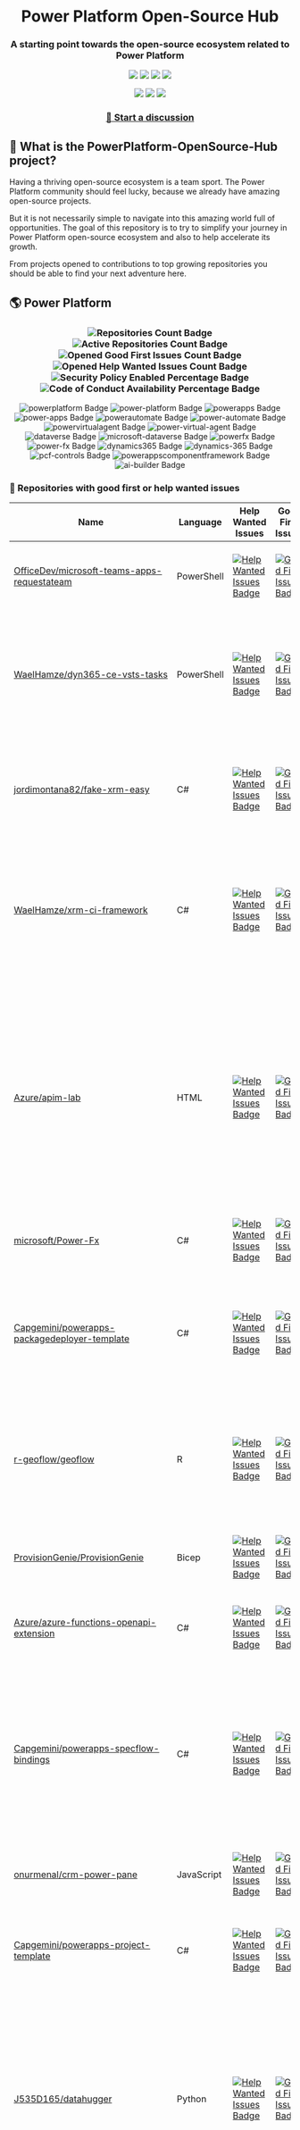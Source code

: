 <p align="center">
    <h1 align="center">
        Power Platform Open-Source Hub
    </h1>
    <h3 align="center">
        A starting point towards the open-source ecosystem related to Power Platform
    </h3>
</p>

<p align="center">
    <a href="https://github.com/rpothin/PowerPlatform-OpenSource-Hub/blob/main/LICENSE" alt="Repository License">
        <img src="https://img.shields.io/github/license/rpothin/PowerPlatform-OpenSource-Hub?color=yellow&label=License" /></a>
    <a href="#watchers" alt="Watchers">
        <img src="https://img.shields.io/github/watchers/rpothin/PowerPlatform-OpenSource-Hub?style=social" /></a>
    <a href="#forks" alt="Forks">
        <img src="https://img.shields.io/github/forks/rpothin/PowerPlatform-OpenSource-Hub?style=social" /></a>
    <a href="#stars" alt="Stars">
        <img src="https://img.shields.io/github/stars/rpothin/PowerPlatform-OpenSource-Hub?style=social" /></a>
</p>

<p align="center">
    <a href="https://github.com/rpothin/PowerPlatform-OpenSource-Hub/actions/workflows/update-github-repositories-details.yml" alt="Update repositories details">
        <img src="https://github.com/rpothin/PowerPlatform-OpenSource-Hub/actions/workflows/update-github-repositories-details.yml/badge.svg" /></a>
    <a href="https://github.com/rpothin/PowerPlatform-OpenSource-Hub/actions/workflows/update-readme-with-github-repositories-details.yml" alt="Update README">
        <img src="https://github.com/rpothin/PowerPlatform-OpenSource-Hub/actions/workflows/update-readme-with-github-repositories-details.yml/badge.svg" /></a>
    <a href="https://github.com/rpothin/PowerPlatform-OpenSource-Hub/actions/workflows/pages/pages-build-deployment" alt="Update website">
        <img src="https://github.com/rpothin/PowerPlatform-OpenSource-Hub/actions/workflows/pages/pages-build-deployment/badge.svg" /></a>
</p>

<h3 align="center">
  <a href="https://github.com/rpothin/PowerPlatform-OpenSource-Hub/discussions/new/choose">📢 Start a discussion</a>
</h3>

## 🏡 What is the PowerPlatform-OpenSource-Hub project?

Having a thriving open-source ecosystem is a team sport.
The Power Platform community should feel lucky, because we already have amazing open-source projects.

But it is not necessarily simple to navigate into this amazing world full of opportunities.
The goal of this repository is to try to simplify your journey in Power Platform open-source ecosystem and also to help accelerate its growth.

From projects opened to contributions to top growing repositories you should be able to find your next adventure here.

## 🌎 Power Platform 

<!--START_SECTION:summary-->
<h3 align='center'>
  <img alt='Repositories Count Badge' src='https://img.shields.io/badge/Repositories-199-602890'>
  <img alt='Active Repositories Count Badge' src='https://img.shields.io/badge/Active_Repositories-115-A24FBF'>
  <img alt='Opened Good First Issues Count Badge' src='https://img.shields.io/badge/Good_First_Issues-16-green'>
  <img alt='Opened Help Wanted Issues Count Badge' src='https://img.shields.io/badge/Help_Wanted_Issues-17-blue'>
  <br/>
  <img alt='Security Policy Enabled Percentage Badge' src='https://img.shields.io/badge/Security_Policy_Enabled_Percentage-20-orange'>
  <img alt='Code of Conduct Availability Percentage Badge' src='https://img.shields.io/badge/Code_of_Conduct_Availability_Percentage-28-9F2B63'>
</h3>

<p align='center'>
  <img alt='powerplatform Badge' src='https://img.shields.io/badge/powerplatform-6F299B'>
  <img alt='power-platform Badge' src='https://img.shields.io/badge/power--platform-19B2D6'>
  <img alt='powerapps Badge' src='https://img.shields.io/badge/powerapps-A00BEC'>
  <img alt='power-apps Badge' src='https://img.shields.io/badge/power--apps-1475AE'>
  <img alt='powerautomate Badge' src='https://img.shields.io/badge/powerautomate-72EC59'>
  <img alt='power-automate Badge' src='https://img.shields.io/badge/power--automate-49B9DA'>
  <img alt='powervirtualagent Badge' src='https://img.shields.io/badge/powervirtualagent-D6C0F6'>
  <img alt='power-virtual-agent Badge' src='https://img.shields.io/badge/power--virtual--agent-1AA519'>
  <img alt='dataverse Badge' src='https://img.shields.io/badge/dataverse-49C3A5'>
  <img alt='microsoft-dataverse Badge' src='https://img.shields.io/badge/microsoft--dataverse-EC09F9'>
  <img alt='powerfx Badge' src='https://img.shields.io/badge/powerfx-4ED808'>
  <img alt='power-fx Badge' src='https://img.shields.io/badge/power--fx-A04395'>
  <img alt='dynamics365 Badge' src='https://img.shields.io/badge/dynamics365-1187B5'>
  <img alt='dynamics-365 Badge' src='https://img.shields.io/badge/dynamics--365-E6F1CC'>
  <img alt='pcf-controls Badge' src='https://img.shields.io/badge/pcf--controls-F4110A'>
  <img alt='powerappscomponentframework Badge' src='https://img.shields.io/badge/powerappscomponentframework-A5F5ED'>
  <img alt='ai-builder Badge' src='https://img.shields.io/badge/ai--builder-D72DE7'>
</p>
<!--END_SECTION:summary-->

### 💭 Repositories with good first or help wanted issues

<!--START_SECTION:repositories-opened-to-contribution-->
|Name|Language|Help Wanted Issues|Good First Issues|Topics|
|----|--------|------------------|-----------------|------|
|[OfficeDev/microsoft-teams-apps-requestateam](https://github.com/OfficeDev/microsoft-teams-apps-requestateam)|PowerShell|[![Help Wanted Issues Badge](https://img.shields.io/badge/30-blue)](https://github.com/OfficeDev/microsoft-teams-apps-requestateam/labels/help%20wanted)|[![Good First Issues Badge](https://img.shields.io/badge/17-green)](https://github.com/OfficeDev/microsoft-teams-apps-requestateam/labels/good%20first%20issue)|![microsoft Badge](https://img.shields.io/badge/microsoft-DEAFEB) ![microsoftteams Badge](https://img.shields.io/badge/microsoftteams-DEE3A0) ![powerapps Badge](https://img.shields.io/badge/powerapps-0E05FD) ![powerautomate Badge](https://img.shields.io/badge/powerautomate-3FA1E5) ![logicapps Badge](https://img.shields.io/badge/logicapps-A820AC) ![azure Badge](https://img.shields.io/badge/azure-70E1F9)|
|[WaelHamze/dyn365-ce-vsts-tasks](https://github.com/WaelHamze/dyn365-ce-vsts-tasks)|PowerShell|[![Help Wanted Issues Badge](https://img.shields.io/badge/30-blue)](https://github.com/WaelHamze/dyn365-ce-vsts-tasks/labels/help%20wanted)|[![Good First Issues Badge](https://img.shields.io/badge/0-green)](https://github.com/WaelHamze/dyn365-ce-vsts-tasks/labels/good%20first%20issue)|![devops Badge](https://img.shields.io/badge/devops-C0797B) ![continuous-integration Badge](https://img.shields.io/badge/continuous--integration-5AE5FC) ![continuous-delivery Badge](https://img.shields.io/badge/continuous--delivery-B7BB9C) ![continuous-deployment Badge](https://img.shields.io/badge/continuous--deployment-9E4D3C) ![dynamics-365 Badge](https://img.shields.io/badge/dynamics--365-53A67B) ![powershell Badge](https://img.shields.io/badge/powershell-DED89E) ![msdyn365 Badge](https://img.shields.io/badge/msdyn365-15C449) ![crm Badge](https://img.shields.io/badge/crm-E056D9) ![dynamics Badge](https://img.shields.io/badge/dynamics-FD98DA) ![build-automation Badge](https://img.shields.io/badge/build--automation-B3CAC1) ![release-automation Badge](https://img.shields.io/badge/release--automation-93B5AB)|
|[jordimontana82/fake-xrm-easy](https://github.com/jordimontana82/fake-xrm-easy)|C#|[![Help Wanted Issues Badge](https://img.shields.io/badge/16-blue)](https://github.com/jordimontana82/fake-xrm-easy/labels/help%20wanted)|[![Good First Issues Badge](https://img.shields.io/badge/0-green)](https://github.com/jordimontana82/fake-xrm-easy/labels/good%20first%20issue)|![dynamics-crm Badge](https://img.shields.io/badge/dynamics--crm-068283) ![c-sharp Badge](https://img.shields.io/badge/c--sharp-D0D070) ![fake Badge](https://img.shields.io/badge/fake-9AE7CF) ![dynamics Badge](https://img.shields.io/badge/dynamics-663430) ![dynamics-365 Badge](https://img.shields.io/badge/dynamics--365-9A34AE) ![fakexrmeasy Badge](https://img.shields.io/badge/fakexrmeasy-51423D) ![testing Badge](https://img.shields.io/badge/testing-ED3946) ![unittest Badge](https://img.shields.io/badge/unittest-E7160C) ![dynamics-crm-online Badge](https://img.shields.io/badge/dynamics--crm--online-179870) ![mock Badge](https://img.shields.io/badge/mock-E3A038) ![mocking Badge](https://img.shields.io/badge/mocking-4B4EA7) ![mocking-framework Badge](https://img.shields.io/badge/mocking--framework-5B114D)|
|[WaelHamze/xrm-ci-framework](https://github.com/WaelHamze/xrm-ci-framework)|C#|[![Help Wanted Issues Badge](https://img.shields.io/badge/11-blue)](https://github.com/WaelHamze/xrm-ci-framework/labels/help%20wanted)|[![Good First Issues Badge](https://img.shields.io/badge/0-green)](https://github.com/WaelHamze/xrm-ci-framework/labels/good%20first%20issue)|![devops Badge](https://img.shields.io/badge/devops-EF0A4F) ![continuous-integration Badge](https://img.shields.io/badge/continuous--integration-CA2428) ![continuous-delivery Badge](https://img.shields.io/badge/continuous--delivery-58E1EF) ![continuous-deployment Badge](https://img.shields.io/badge/continuous--deployment-5F0ECA) ![crm Badge](https://img.shields.io/badge/crm-977B89) ![dynamics Badge](https://img.shields.io/badge/dynamics-9AFBE3) ![msdyn365 Badge](https://img.shields.io/badge/msdyn365-D4EBB9) ![dynamics-365 Badge](https://img.shields.io/badge/dynamics--365-D5058F) ![powershell Badge](https://img.shields.io/badge/powershell-0C289B) ![scripts Badge](https://img.shields.io/badge/scripts-912301) ![build-automation Badge](https://img.shields.io/badge/build--automation-8C09F7) ![release-automation Badge](https://img.shields.io/badge/release--automation-F5A8B0)|
|[Azure/apim-lab](https://github.com/Azure/apim-lab)|HTML|[![Help Wanted Issues Badge](https://img.shields.io/badge/4-blue)](https://github.com/Azure/apim-lab/labels/help%20wanted)|[![Good First Issues Badge](https://img.shields.io/badge/5-green)](https://github.com/Azure/apim-lab/labels/good%20first%20issue)|![api-rest Badge](https://img.shields.io/badge/api--rest-DDAB26) ![api-management Badge](https://img.shields.io/badge/api--management-535223) ![oauth2 Badge](https://img.shields.io/badge/oauth2-665D1F) ![azure-api-management Badge](https://img.shields.io/badge/azure--api--management-4A369D) ![json-api Badge](https://img.shields.io/badge/json--api-62B576) ![azure-active-directory Badge](https://img.shields.io/badge/azure--active--directory-08093A) ![key-vault Badge](https://img.shields.io/badge/key--vault-8565BF) ![managed-identities Badge](https://img.shields.io/badge/managed--identities-CE1330) ![microsoft Badge](https://img.shields.io/badge/microsoft-1CC2D9) ![powerapps Badge](https://img.shields.io/badge/powerapps-71325C) ![ci-cd Badge](https://img.shields.io/badge/ci--cd-7B542E) ![azure-devops Badge](https://img.shields.io/badge/azure--devops-4B3399) ![azure-resource-manager Badge](https://img.shields.io/badge/azure--resource--manager-B9F6C1) ![api-gateway Badge](https://img.shields.io/badge/api--gateway-F1C3E9) ![api-documentation Badge](https://img.shields.io/badge/api--documentation-191903) ![swagger Badge](https://img.shields.io/badge/swagger-BC9429) ![openapi Badge](https://img.shields.io/badge/openapi-6752CA) ![azure-resource-templates Badge](https://img.shields.io/badge/azure--resource--templates-11886D)|
|[microsoft/Power-Fx](https://github.com/microsoft/Power-Fx)|C#|[![Help Wanted Issues Badge](https://img.shields.io/badge/0-blue)](https://github.com/microsoft/Power-Fx/labels/help%20wanted)|[![Good First Issues Badge](https://img.shields.io/badge/8-green)](https://github.com/microsoft/Power-Fx/labels/good%20first%20issue)|![power-fx Badge](https://img.shields.io/badge/power--fx-FAEBF4) ![powerfx Badge](https://img.shields.io/badge/powerfx-82CB2A)|
|[Capgemini/powerapps-packagedeployer-template](https://github.com/Capgemini/powerapps-packagedeployer-template)|C#|[![Help Wanted Issues Badge](https://img.shields.io/badge/0-blue)](https://github.com/Capgemini/powerapps-packagedeployer-template/labels/help%20wanted)|[![Good First Issues Badge](https://img.shields.io/badge/5-green)](https://github.com/Capgemini/powerapps-packagedeployer-template/labels/good%20first%20issue)|![dyanmics-365 Badge](https://img.shields.io/badge/dyanmics--365-F97FA2) ![dynamics Badge](https://img.shields.io/badge/dynamics-ED83F5) ![dynamics-crm Badge](https://img.shields.io/badge/dynamics--crm-EC25B1) ![alm Badge](https://img.shields.io/badge/alm-83D6CF) ![continuous-deployment Badge](https://img.shields.io/badge/continuous--deployment-6E214C) ![continuous-delivery Badge](https://img.shields.io/badge/continuous--delivery-7900EC) ![powerapps Badge](https://img.shields.io/badge/powerapps-8EBF01) ![package-deployer Badge](https://img.shields.io/badge/package--deployer-7F1506) ![power-apps Badge](https://img.shields.io/badge/power--apps-61F2EB) ![power-platform Badge](https://img.shields.io/badge/power--platform-249A0B) ![microsoft Badge](https://img.shields.io/badge/microsoft-50CFE4)|
|[r-geoflow/geoflow](https://github.com/r-geoflow/geoflow)|R|[![Help Wanted Issues Badge](https://img.shields.io/badge/5-blue)](https://github.com/r-geoflow/geoflow/labels/help%20wanted)|[![Good First Issues Badge](https://img.shields.io/badge/0-green)](https://github.com/r-geoflow/geoflow/labels/good%20first%20issue)|![r Badge](https://img.shields.io/badge/r-6F6874) ![geospatial Badge](https://img.shields.io/badge/geospatial-64FF93) ![spatial Badge](https://img.shields.io/badge/spatial-C69A75) ![workflow Badge](https://img.shields.io/badge/workflow-93B76A) ![data Badge](https://img.shields.io/badge/data-A6FEEC) ![metadata Badge](https://img.shields.io/badge/metadata-10DE73) ![fair Badge](https://img.shields.io/badge/fair-11DEB6) ![inspire Badge](https://img.shields.io/badge/inspire-740C81) ![iso Badge](https://img.shields.io/badge/iso-AF0444) ![ogc Badge](https://img.shields.io/badge/ogc-E885D3) ![orchestrator Badge](https://img.shields.io/badge/orchestrator-4FFBB9) ![zenodo Badge](https://img.shields.io/badge/zenodo-562E8B) ![dataverse Badge](https://img.shields.io/badge/dataverse-06D389) ![postgis Badge](https://img.shields.io/badge/postgis-48964D) ![ocs Badge](https://img.shields.io/badge/ocs-DF318D)|
|[ProvisionGenie/ProvisionGenie](https://github.com/ProvisionGenie/ProvisionGenie)|Bicep|[![Help Wanted Issues Badge](https://img.shields.io/badge/3-blue)](https://github.com/ProvisionGenie/ProvisionGenie/labels/help%20wanted)|[![Good First Issues Badge](https://img.shields.io/badge/2-green)](https://github.com/ProvisionGenie/ProvisionGenie/labels/good%20first%20issue)|![microsoftteams Badge](https://img.shields.io/badge/microsoftteams-90F608) ![powerplatform Badge](https://img.shields.io/badge/powerplatform-8D3DE7) ![logicapps Badge](https://img.shields.io/badge/logicapps-A0C422) ![microsoft-teams Badge](https://img.shields.io/badge/microsoft--teams-58E489) ![azure Badge](https://img.shields.io/badge/azure-4C141F) ![microsoft Badge](https://img.shields.io/badge/microsoft-8DC494) ![hacktoberfest Badge](https://img.shields.io/badge/hacktoberfest-B53852)|
|[Azure/azure-functions-openapi-extension](https://github.com/Azure/azure-functions-openapi-extension)|C#|[![Help Wanted Issues Badge](https://img.shields.io/badge/0-blue)](https://github.com/Azure/azure-functions-openapi-extension/labels/help%20wanted)|[![Good First Issues Badge](https://img.shields.io/badge/4-green)](https://github.com/Azure/azure-functions-openapi-extension/labels/good%20first%20issue)|![azure-functions Badge](https://img.shields.io/badge/azure--functions-794260) ![swagger-ui Badge](https://img.shields.io/badge/swagger--ui-A5CAA4) ![hacktoberfest Badge](https://img.shields.io/badge/hacktoberfest-66F389) ![azure Badge](https://img.shields.io/badge/azure-AECC6B) ![openapi Badge](https://img.shields.io/badge/openapi-37FE1A) ![power-platform Badge](https://img.shields.io/badge/power--platform-0B57D5)|
|[Capgemini/powerapps-specflow-bindings](https://github.com/Capgemini/powerapps-specflow-bindings)|C#|[![Help Wanted Issues Badge](https://img.shields.io/badge/0-blue)](https://github.com/Capgemini/powerapps-specflow-bindings/labels/help%20wanted)|[![Good First Issues Badge](https://img.shields.io/badge/4-green)](https://github.com/Capgemini/powerapps-specflow-bindings/labels/good%20first%20issue)|![dynamics-365 Badge](https://img.shields.io/badge/dynamics--365-EE922F) ![dynamics Badge](https://img.shields.io/badge/dynamics-3930D4) ![dynamics-crm Badge](https://img.shields.io/badge/dynamics--crm-972447) ![specflow Badge](https://img.shields.io/badge/specflow-654161) ![automated-testing Badge](https://img.shields.io/badge/automated--testing-3436BB) ![automated-tests Badge](https://img.shields.io/badge/automated--tests-093498) ![ui-testing Badge](https://img.shields.io/badge/ui--testing-7C9327) ![xrm Badge](https://img.shields.io/badge/xrm-65C47B) ![powerapps Badge](https://img.shields.io/badge/powerapps-1D1C91) ![cds Badge](https://img.shields.io/badge/cds-6520DE) ![bindings Badge](https://img.shields.io/badge/bindings-9E0774) ![specflow-steps Badge](https://img.shields.io/badge/specflow--steps-6F9CA6) ![test-automation Badge](https://img.shields.io/badge/test--automation-58E36E) ![testing Badge](https://img.shields.io/badge/testing-225B96) ![specflow-bindings Badge](https://img.shields.io/badge/specflow--bindings-D127C9) ![uci Badge](https://img.shields.io/badge/uci-8AE0D4) ![power-apps Badge](https://img.shields.io/badge/power--apps-2BF4CA) ![power-platform Badge](https://img.shields.io/badge/power--platform-C65668) ![microsoft Badge](https://img.shields.io/badge/microsoft-3ABE64)|
|[onurmenal/crm-power-pane](https://github.com/onurmenal/crm-power-pane)|JavaScript|[![Help Wanted Issues Badge](https://img.shields.io/badge/1-blue)](https://github.com/onurmenal/crm-power-pane/labels/help%20wanted)|[![Good First Issues Badge](https://img.shields.io/badge/3-green)](https://github.com/onurmenal/crm-power-pane/labels/good%20first%20issue)|![dynamics-crm Badge](https://img.shields.io/badge/dynamics--crm-870B8D) ![dynamics-365 Badge](https://img.shields.io/badge/dynamics--365-89403C) ![browser-extension Badge](https://img.shields.io/badge/browser--extension-FFD2FA) ![crm Badge](https://img.shields.io/badge/crm-5050FA)|
|[Capgemini/powerapps-project-template](https://github.com/Capgemini/powerapps-project-template)|C#|[![Help Wanted Issues Badge](https://img.shields.io/badge/0-blue)](https://github.com/Capgemini/powerapps-project-template/labels/help%20wanted)|[![Good First Issues Badge](https://img.shields.io/badge/3-green)](https://github.com/Capgemini/powerapps-project-template/labels/good%20first%20issue)|![powerapps Badge](https://img.shields.io/badge/powerapps-6AC792) ![power-apps Badge](https://img.shields.io/badge/power--apps-466BEA) ![dynamics-365 Badge](https://img.shields.io/badge/dynamics--365-91C2D7) ![dynamics Badge](https://img.shields.io/badge/dynamics-A03FBF) ![dynamics-crm Badge](https://img.shields.io/badge/dynamics--crm-096C7B) ![powerplatform Badge](https://img.shields.io/badge/powerplatform-2F9705) ![power-platform Badge](https://img.shields.io/badge/power--platform-AFB9E2) ![yeoman-generator Badge](https://img.shields.io/badge/yeoman--generator-4FE77D) ![microsoft Badge](https://img.shields.io/badge/microsoft-FEFE86)|
|[J535D165/datahugger](https://github.com/J535D165/datahugger)|Python|[![Help Wanted Issues Badge](https://img.shields.io/badge/3-blue)](https://github.com/J535D165/datahugger/labels/help%20wanted)|[![Good First Issues Badge](https://img.shields.io/badge/0-green)](https://github.com/J535D165/datahugger/labels/good%20first%20issue)|![scientific Badge](https://img.shields.io/badge/scientific-972AC1) ![scientific-data Badge](https://img.shields.io/badge/scientific--data-996954) ![cli Badge](https://img.shields.io/badge/cli-C4F447) ![data Badge](https://img.shields.io/badge/data-C4FFD8) ![dataverse Badge](https://img.shields.io/badge/dataverse-706A1C) ![dryad Badge](https://img.shields.io/badge/dryad-DFDD24) ![figshare Badge](https://img.shields.io/badge/figshare-DD3EC7) ![github Badge](https://img.shields.io/badge/github-FD03AC) ![python Badge](https://img.shields.io/badge/python-3622D2) ![repository Badge](https://img.shields.io/badge/repository-A216B5) ![research Badge](https://img.shields.io/badge/research-E69EAD) ![research-data-management Badge](https://img.shields.io/badge/research--data--management-5DB1CF) ![science Badge](https://img.shields.io/badge/science-19D64C) ![utrecht-university Badge](https://img.shields.io/badge/utrecht--university-18124D) ![zenodo Badge](https://img.shields.io/badge/zenodo-24E670) ![datacite Badge](https://img.shields.io/badge/datacite-5DF5B1) ![dataone Badge](https://img.shields.io/badge/dataone-E77D0C) ![mendeley-data Badge](https://img.shields.io/badge/mendeley--data-BC9AB2) ![rdm Badge](https://img.shields.io/badge/rdm-F0F268)|
|[microsoft/Microsoft365DSC](https://github.com/microsoft/Microsoft365DSC)|PowerShell|[![Help Wanted Issues Badge](https://img.shields.io/badge/3-blue)](https://github.com/microsoft/Microsoft365DSC/labels/help%20wanted)|[![Good First Issues Badge](https://img.shields.io/badge/0-green)](https://github.com/microsoft/Microsoft365DSC/labels/good%20first%20issue)|![microsoft365 Badge](https://img.shields.io/badge/microsoft365-FFA5D0) ![powershell Badge](https://img.shields.io/badge/powershell-0A7981) ![monitoring Badge](https://img.shields.io/badge/monitoring-9BAF0D) ![desiredstateconfiguration Badge](https://img.shields.io/badge/desiredstateconfiguration-00DE66) ![configuration-as-code Badge](https://img.shields.io/badge/configuration--as--code-B34784) ![devops Badge](https://img.shields.io/badge/devops-9C5BDD) ![office365 Badge](https://img.shields.io/badge/office365-21CD2E) ![sharepoint Badge](https://img.shields.io/badge/sharepoint-FD8980) ![onedrive Badge](https://img.shields.io/badge/onedrive-50BF58) ![powerplatform Badge](https://img.shields.io/badge/powerplatform-DEC57B) ![teams Badge](https://img.shields.io/badge/teams-49D6E6) ![microsoft Badge](https://img.shields.io/badge/microsoft-DB3609) ![securityandcompliance Badge](https://img.shields.io/badge/securityandcompliance-8A9CA2) ![skypeforbusiness Badge](https://img.shields.io/badge/skypeforbusiness-0EEA58) ![azuread Badge](https://img.shields.io/badge/azuread-2DDB46) ![exchangeonline Badge](https://img.shields.io/badge/exchangeonline-334AE2) ![intune Badge](https://img.shields.io/badge/intune-C739E6) ![hacktoberfest Badge](https://img.shields.io/badge/hacktoberfest-4779EE)|
|[pnp/provision-assist-m365](https://github.com/pnp/provision-assist-m365)|PowerShell|[![Help Wanted Issues Badge](https://img.shields.io/badge/1-blue)](https://github.com/pnp/provision-assist-m365/labels/help%20wanted)|[![Good First Issues Badge](https://img.shields.io/badge/1-green)](https://github.com/pnp/provision-assist-m365/labels/good%20first%20issue)|![microsoftteams Badge](https://img.shields.io/badge/microsoftteams-2445F9) ![powerapps Badge](https://img.shields.io/badge/powerapps-835C67) ![powerapps-solutions Badge](https://img.shields.io/badge/powerapps--solutions-15890B) ![sharepoint Badge](https://img.shields.io/badge/sharepoint-490091) ![azureautomation Badge](https://img.shields.io/badge/azureautomation-1F9628) ![logicapps Badge](https://img.shields.io/badge/logicapps-3557C5) ![powerautomate Badge](https://img.shields.io/badge/powerautomate-563476) ![powershell Badge](https://img.shields.io/badge/powershell-1E3A71) ![provisioning Badge](https://img.shields.io/badge/provisioning-343EDD)|
|[microsoft/powercat-creator-kit](https://github.com/microsoft/powercat-creator-kit)|CSS|[![Help Wanted Issues Badge](https://img.shields.io/badge/0-blue)](https://github.com/microsoft/powercat-creator-kit/labels/help%20wanted)|[![Good First Issues Badge](https://img.shields.io/badge/2-green)](https://github.com/microsoft/powercat-creator-kit/labels/good%20first%20issue)|![pcf Badge](https://img.shields.io/badge/pcf-028674) ![powerapps Badge](https://img.shields.io/badge/powerapps-4C7E6D)|
|[ewingjm/development-hub](https://github.com/ewingjm/development-hub)|C#|[![Help Wanted Issues Badge](https://img.shields.io/badge/0-blue)](https://github.com/ewingjm/development-hub/labels/help%20wanted)|[![Good First Issues Badge](https://img.shields.io/badge/2-green)](https://github.com/ewingjm/development-hub/labels/good%20first%20issue)|![powerapps Badge](https://img.shields.io/badge/powerapps-68EEE5) ![powerapps-solutions Badge](https://img.shields.io/badge/powerapps--solutions-E254B5) ![powerplatform Badge](https://img.shields.io/badge/powerplatform-5482D8) ![dynamics Badge](https://img.shields.io/badge/dynamics-A64B2A) ![dynamics-crm Badge](https://img.shields.io/badge/dynamics--crm-47EB75) ![dynamics365 Badge](https://img.shields.io/badge/dynamics365-26574E) ![dynamics-365 Badge](https://img.shields.io/badge/dynamics--365-AE1E9F) ![dynamics-crm-online Badge](https://img.shields.io/badge/dynamics--crm--online-18300F) ![common-data-service Badge](https://img.shields.io/badge/common--data--service-813230) ![cds Badge](https://img.shields.io/badge/cds-DC29F6) ![ci Badge](https://img.shields.io/badge/ci-D9C0E1) ![continuous-integration Badge](https://img.shields.io/badge/continuous--integration-7E4585) ![devops Badge](https://img.shields.io/badge/devops-CBE3AF) ![azure-devops Badge](https://img.shields.io/badge/azure--devops-042A14)|
|[Capgemini/xrm-datamigration](https://github.com/Capgemini/xrm-datamigration)|C#|[![Help Wanted Issues Badge](https://img.shields.io/badge/0-blue)](https://github.com/Capgemini/xrm-datamigration/labels/help%20wanted)|[![Good First Issues Badge](https://img.shields.io/badge/2-green)](https://github.com/Capgemini/xrm-datamigration/labels/good%20first%20issue)|![power-apps Badge](https://img.shields.io/badge/power--apps-50230E) ![power-platform Badge](https://img.shields.io/badge/power--platform-7C923B) ![dynamics-365 Badge](https://img.shields.io/badge/dynamics--365-69726D) ![dynamics-crm Badge](https://img.shields.io/badge/dynamics--crm-D2C000) ![dynamics Badge](https://img.shields.io/badge/dynamics-98C6CF) ![common-data-service Badge](https://img.shields.io/badge/common--data--service-5657F2) ![cds Badge](https://img.shields.io/badge/cds-F80AB7) ![microsoft Badge](https://img.shields.io/badge/microsoft-518853) ![powerplatform Badge](https://img.shields.io/badge/powerplatform-F1F3CD)|
|[scottdurow/dataverse-gen](https://github.com/scottdurow/dataverse-gen)|TypeScript|[![Help Wanted Issues Badge](https://img.shields.io/badge/2-blue)](https://github.com/scottdurow/dataverse-gen/labels/help%20wanted)|[![Good First Issues Badge](https://img.shields.io/badge/0-green)](https://github.com/scottdurow/dataverse-gen/labels/good%20first%20issue)|![cds Badge](https://img.shields.io/badge/cds-7DD6AC) ![codegen Badge](https://img.shields.io/badge/codegen-203556) ![common-data-service Badge](https://img.shields.io/badge/common--data--service-D7939C) ![dataverse Badge](https://img.shields.io/badge/dataverse-CF84BB)|
|[OliverFlint/XrmTypesGen](https://github.com/OliverFlint/XrmTypesGen)|TypeScript|[![Help Wanted Issues Badge](https://img.shields.io/badge/2-blue)](https://github.com/OliverFlint/XrmTypesGen/labels/help%20wanted)|[![Good First Issues Badge](https://img.shields.io/badge/0-green)](https://github.com/OliverFlint/XrmTypesGen/labels/good%20first%20issue)|![dynmaics Badge](https://img.shields.io/badge/dynmaics-245B59) ![356 Badge](https://img.shields.io/badge/356-B284FF) ![typescript Badge](https://img.shields.io/badge/typescript-989752) ![javascript Badge](https://img.shields.io/badge/javascript-CE2266) ![dataverse Badge](https://img.shields.io/badge/dataverse-2E4BFE) ![powerapps Badge](https://img.shields.io/badge/powerapps-AD245C) ![dynamics-365 Badge](https://img.shields.io/badge/dynamics--365-1A8D4F)|
|[Power-Maverick/PCF-CustomControlBuilder](https://github.com/Power-Maverick/PCF-CustomControlBuilder)|C#|[![Help Wanted Issues Badge](https://img.shields.io/badge/1-blue)](https://github.com/Power-Maverick/PCF-CustomControlBuilder/labels/help%20wanted)|[![Good First Issues Badge](https://img.shields.io/badge/0-green)](https://github.com/Power-Maverick/PCF-CustomControlBuilder/labels/good%20first%20issue)|![xrmtoolbox Badge](https://img.shields.io/badge/xrmtoolbox-C42C12) ![cds Badge](https://img.shields.io/badge/cds-557D3B) ![powerapps Badge](https://img.shields.io/badge/powerapps-6C0406) ![dynamics-365 Badge](https://img.shields.io/badge/dynamics--365-8C7AF5) ![pcf Badge](https://img.shields.io/badge/pcf-6974F3) ![custom-controls Badge](https://img.shields.io/badge/custom--controls-582740) ![powerappscomponentframework Badge](https://img.shields.io/badge/powerappscomponentframework-8DCF79)|
|[PowerPlatformAF/PowerPlatformAF](https://github.com/PowerPlatformAF/PowerPlatformAF)||[![Help Wanted Issues Badge](https://img.shields.io/badge/1-blue)](https://github.com/PowerPlatformAF/PowerPlatformAF/labels/help%20wanted)|[![Good First Issues Badge](https://img.shields.io/badge/0-green)](https://github.com/PowerPlatformAF/PowerPlatformAF/labels/good%20first%20issue)|![powerplatform Badge](https://img.shields.io/badge/powerplatform-87D104) ![powerapps Badge](https://img.shields.io/badge/powerapps-07C053) ![powerbi Badge](https://img.shields.io/badge/powerbi-5F81AA) ![powerautomate Badge](https://img.shields.io/badge/powerautomate-579B45) ![powervirtualagent Badge](https://img.shields.io/badge/powervirtualagent-C56CF1) ![dynamics365 Badge](https://img.shields.io/badge/dynamics365-55D23E) ![microsoft Badge](https://img.shields.io/badge/microsoft-0F1EA7)|
|[shashisadasivan/SSD365VSAddIn](https://github.com/shashisadasivan/SSD365VSAddIn)|C#|[![Help Wanted Issues Badge](https://img.shields.io/badge/0-blue)](https://github.com/shashisadasivan/SSD365VSAddIn/labels/help%20wanted)|[![Good First Issues Badge](https://img.shields.io/badge/1-green)](https://github.com/shashisadasivan/SSD365VSAddIn/labels/good%20first%20issue)|![d365fo Badge](https://img.shields.io/badge/d365fo-FEE745) ![d365 Badge](https://img.shields.io/badge/d365-6EE081) ![visual-studio-extension Badge](https://img.shields.io/badge/visual--studio--extension-8F7AA0) ![dynamics-365 Badge](https://img.shields.io/badge/dynamics--365-B27F5F)|
|[abvogel/Microsoft.Xrm.DevOps.Data](https://github.com/abvogel/Microsoft.Xrm.DevOps.Data)|C#|[![Help Wanted Issues Badge](https://img.shields.io/badge/0-blue)](https://github.com/abvogel/Microsoft.Xrm.DevOps.Data/labels/help%20wanted)|[![Good First Issues Badge](https://img.shields.io/badge/1-green)](https://github.com/abvogel/Microsoft.Xrm.DevOps.Data/labels/good%20first%20issue)|![dynamics-crm Badge](https://img.shields.io/badge/dynamics--crm-5C4843) ![c-sharp Badge](https://img.shields.io/badge/c--sharp-166A6C) ![dynamics Badge](https://img.shields.io/badge/dynamics-C08918) ![dynamics-365 Badge](https://img.shields.io/badge/dynamics--365-318F01) ![dynamics-crm-online Badge](https://img.shields.io/badge/dynamics--crm--online-2BC287) ![devops-tools Badge](https://img.shields.io/badge/devops--tools-B837E0) ![data-migration-tool Badge](https://img.shields.io/badge/data--migration--tool-B81509) ![crm-configuration-migration Badge](https://img.shields.io/badge/crm--configuration--migration-2F0717) ![package-deployer Badge](https://img.shields.io/badge/package--deployer-525C11) ![crm-package-deployer Badge](https://img.shields.io/badge/crm--package--deployer-D25485)|
|[OGcanviz/ChartComponents](https://github.com/OGcanviz/ChartComponents)||[![Help Wanted Issues Badge](https://img.shields.io/badge/0-blue)](https://github.com/OGcanviz/ChartComponents/labels/help%20wanted)|[![Good First Issues Badge](https://img.shields.io/badge/1-green)](https://github.com/OGcanviz/ChartComponents/labels/good%20first%20issue)|![powerapps Badge](https://img.shields.io/badge/powerapps-76C3F7) ![office365 Badge](https://img.shields.io/badge/office365-DCED05) ![powerplatform Badge](https://img.shields.io/badge/powerplatform-8C9624) ![charts Badge](https://img.shields.io/badge/charts-4AD6A7) ![graphs Badge](https://img.shields.io/badge/graphs-06B727) ![svg Badge](https://img.shields.io/badge/svg-43C555) ![components Badge](https://img.shields.io/badge/components-8EA3FE)|
|[MscrmTools/XrmToolBox](https://github.com/MscrmTools/XrmToolBox)|C#|[![Help Wanted Issues Badge](https://img.shields.io/badge/1-blue)](https://github.com/MscrmTools/XrmToolBox/labels/help%20wanted)|[![Good First Issues Badge](https://img.shields.io/badge/0-green)](https://github.com/MscrmTools/XrmToolBox/labels/good%20first%20issue)|![xrmtoolbox Badge](https://img.shields.io/badge/xrmtoolbox-87D89B) ![microsoft-dynamics-crm Badge](https://img.shields.io/badge/microsoft--dynamics--crm-6A913A) ![cds Badge](https://img.shields.io/badge/cds-6FFC97) ![powerapps Badge](https://img.shields.io/badge/powerapps-DC1F35) ![microsoft-dynamics Badge](https://img.shields.io/badge/microsoft--dynamics-17BE0A) ![microsoft-dataverse Badge](https://img.shields.io/badge/microsoft--dataverse-93BB7C)|
|[scottdurow/RibbonWorkbench](https://github.com/scottdurow/RibbonWorkbench)|JavaScript|[![Help Wanted Issues Badge](https://img.shields.io/badge/1-blue)](https://github.com/scottdurow/RibbonWorkbench/labels/help%20wanted)|[![Good First Issues Badge](https://img.shields.io/badge/0-green)](https://github.com/scottdurow/RibbonWorkbench/labels/good%20first%20issue)|![dynamics365 Badge](https://img.shields.io/badge/dynamics365-6A50CB)|
<!--END_SECTION:repositories-opened-to-contribution-->

### 🚀 Top 10 growing repositories

<!--START_SECTION:top-growing-repositories-->
|Name|Language|Stars|Watchers|Topics|
|----|--------|-----|--------|------|
|[XRM-OSS/Xrm-Quick-Edit](https://github.com/XRM-OSS/Xrm-Quick-Edit)|JavaScript|![Stars Badge](https://img.shields.io/badge/12-yellow)|![Watchers Badge](https://img.shields.io/badge/6-orange)|![dynamics-crm Badge](https://img.shields.io/badge/dynamics--crm-1CA069) ![dynamics-365 Badge](https://img.shields.io/badge/dynamics--365-D0146D) ![translation Badge](https://img.shields.io/badge/translation-A6858D) ![labels Badge](https://img.shields.io/badge/labels-18F807) ![dashboard Badge](https://img.shields.io/badge/dashboard-6424F2) ![solution Badge](https://img.shields.io/badge/solution-87205E) ![xrm Badge](https://img.shields.io/badge/xrm-6E4A0C) ![bulk Badge](https://img.shields.io/badge/bulk-1F03D6) ![update Badge](https://img.shields.io/badge/update-011AA0)|
|[msnraju/sp-document-explorer](https://github.com/msnraju/sp-document-explorer)|Perl|![Stars Badge](https://img.shields.io/badge/15-yellow)|![Watchers Badge](https://img.shields.io/badge/2-orange)|![sharepoint Badge](https://img.shields.io/badge/sharepoint-710C22) ![business-central Badge](https://img.shields.io/badge/business--central-B02BB3) ![al-language Badge](https://img.shields.io/badge/al--language-295390) ![oauth2-client Badge](https://img.shields.io/badge/oauth2--client-54B585) ![dynamics-365 Badge](https://img.shields.io/badge/dynamics--365-CCD8B5)|
|[microsoft/PowerApps-Samples](https://github.com/microsoft/PowerApps-Samples)|C#|![Stars Badge](https://img.shields.io/badge/1395-yellow)|![Watchers Badge](https://img.shields.io/badge/116-orange)|![dataverse Badge](https://img.shields.io/badge/dataverse-683EA0) ![dynamics-365 Badge](https://img.shields.io/badge/dynamics--365-692479) ![dynamics365 Badge](https://img.shields.io/badge/dynamics365-FFFA16) ![microsoft-dataverse Badge](https://img.shields.io/badge/microsoft--dataverse-7EEB40) ![pcf-controls Badge](https://img.shields.io/badge/pcf--controls-C9FA98) ![power-apps Badge](https://img.shields.io/badge/power--apps-AF3971) ![power-platform Badge](https://img.shields.io/badge/power--platform-FF2F41) ![powerapps Badge](https://img.shields.io/badge/powerapps-76F64C) ![powerappscomponentframework Badge](https://img.shields.io/badge/powerappscomponentframework-033D5B) ![powerplatform Badge](https://img.shields.io/badge/powerplatform-FEEA40) ![ai-builder Badge](https://img.shields.io/badge/ai--builder-34A66E) ![power-pages Badge](https://img.shields.io/badge/power--pages-19801F)|
|[mbrg/power-pwn](https://github.com/mbrg/power-pwn)|Python|![Stars Badge](https://img.shields.io/badge/423-yellow)|![Watchers Badge](https://img.shields.io/badge/8-orange)|![defcon30 Badge](https://img.shields.io/badge/defcon30-1FF1C1) ![pentesting Badge](https://img.shields.io/badge/pentesting-1D9706) ![redteam Badge](https://img.shields.io/badge/redteam-389062) ![hacking Badge](https://img.shields.io/badge/hacking-43A4C2) ![defcon Badge](https://img.shields.io/badge/defcon-DF889A) ![powerautomate Badge](https://img.shields.io/badge/powerautomate-D6213D) ![roboticprocessautomation Badge](https://img.shields.io/badge/roboticprocessautomation-301259) ![rpa Badge](https://img.shields.io/badge/rpa-9E9F58) ![lowcode Badge](https://img.shields.io/badge/lowcode-74CE46) ![nocode Badge](https://img.shields.io/badge/nocode-18E1F0) ![bhusa Badge](https://img.shields.io/badge/bhusa-35BDE9) ![m365 Badge](https://img.shields.io/badge/m365-DE3AEA) ![microsoft365 Badge](https://img.shields.io/badge/microsoft365-D22339) ![powerapps Badge](https://img.shields.io/badge/powerapps-5BB5F1) ![blackhat2023 Badge](https://img.shields.io/badge/blackhat2023-4C3129) ![hacking-tool Badge](https://img.shields.io/badge/hacking--tool-FC54C2) ![hackingtool Badge](https://img.shields.io/badge/hackingtool-4E677E) ![redteamer Badge](https://img.shields.io/badge/redteamer-FA84D2) ![redteaming Badge](https://img.shields.io/badge/redteaming-8C40AD)|
|[pnp/powerautomate-samples](https://github.com/pnp/powerautomate-samples)||![Stars Badge](https://img.shields.io/badge/231-yellow)|![Watchers Badge](https://img.shields.io/badge/22-orange)|![powerautomate Badge](https://img.shields.io/badge/powerautomate-4943C3) ![powerplatform Badge](https://img.shields.io/badge/powerplatform-B2590A) ![hacktoberfest Badge](https://img.shields.io/badge/hacktoberfest-C61C41)|
|[AgniusBartninkas/power-automate-desktop-framework](https://github.com/AgniusBartninkas/power-automate-desktop-framework)|HTML|![Stars Badge](https://img.shields.io/badge/15-yellow)|![Watchers Badge](https://img.shields.io/badge/8-orange)|![powerautomate Badge](https://img.shields.io/badge/powerautomate-5427A4) ![powerautomatedesktop Badge](https://img.shields.io/badge/powerautomatedesktop-C91E7B) ![powerplatform Badge](https://img.shields.io/badge/powerplatform-135F4C) ![rpa Badge](https://img.shields.io/badge/rpa-EEBE12)|
|[modery/PowerDocu](https://github.com/modery/PowerDocu)|C#|![Stars Badge](https://img.shields.io/badge/374-yellow)|![Watchers Badge](https://img.shields.io/badge/26-orange)|![powerautomate Badge](https://img.shields.io/badge/powerautomate-C56D11) ![documentation Badge](https://img.shields.io/badge/documentation-7FBC04) ![documentation-generator Badge](https://img.shields.io/badge/documentation--generator-5006A6) ![powerplatform Badge](https://img.shields.io/badge/powerplatform-9CC8BF) ![microsoftflow Badge](https://img.shields.io/badge/microsoftflow-792F36) ![powerapps Badge](https://img.shields.io/badge/powerapps-04AD4E)|
|[microsoft/PowerApps-Tooling](https://github.com/microsoft/PowerApps-Tooling)|C#|![Stars Badge](https://img.shields.io/badge/289-yellow)|![Watchers Badge](https://img.shields.io/badge/47-orange)|![canvas Badge](https://img.shields.io/badge/canvas-70BEA3) ![powerplatform Badge](https://img.shields.io/badge/powerplatform-3247B9) ![msapp Badge](https://img.shields.io/badge/msapp-06B13B)|
|[pnp/powerplatform-samples](https://github.com/pnp/powerplatform-samples)||![Stars Badge](https://img.shields.io/badge/129-yellow)|![Watchers Badge](https://img.shields.io/badge/22-orange)|![powerapps Badge](https://img.shields.io/badge/powerapps-EE98C0) ![powerfx Badge](https://img.shields.io/badge/powerfx-7CD932) ![powervirtualagent Badge](https://img.shields.io/badge/powervirtualagent-A8FA26) ![powerautomate Badge](https://img.shields.io/badge/powerautomate-6B77C3) ![powerpages Badge](https://img.shields.io/badge/powerpages-1B4CD8) ![powerpageshackathon Badge](https://img.shields.io/badge/powerpageshackathon-8F3EC6) ![hacktoberfest Badge](https://img.shields.io/badge/hacktoberfest-E32D2A)|
|[microsoft/PowerPlatformConnectors](https://github.com/microsoft/PowerPlatformConnectors)|C#|![Stars Badge](https://img.shields.io/badge/891-yellow)|![Watchers Badge](https://img.shields.io/badge/55-orange)|![microsoft Badge](https://img.shields.io/badge/microsoft-97FBB4) ![connector Badge](https://img.shields.io/badge/connector-95D187) ![power-platform Badge](https://img.shields.io/badge/power--platform-46D0FD) ![logicapps Badge](https://img.shields.io/badge/logicapps-CF08C0) ![powerapps Badge](https://img.shields.io/badge/powerapps-B71DA8) ![powerautomate Badge](https://img.shields.io/badge/powerautomate-442477) ![hacktoberfest Badge](https://img.shields.io/badge/hacktoberfest-C3B4E4)|
<!--END_SECTION:top-growing-repositories-->

### 📝 Complementary details

- The referenced repositories here respect the following criteria:
   - having at least one of the monitored topics
   - having at least 10 stars or at least 10 watchers
   - having been updated in the last 6 months
   - is not archived
- The summary badges and the list of repositories with good first or help wanted issues is updated daily
    - Active repositories where updated in the last 30 days
- The list of top 10 growing repositories is updated every Monday based on growth measured in a 7-day period (*based on a snapshot from previous Monday*). And the growth indicator is the sum of the number of stars and the number of watchers.

## ❗ Code of Conduct

I, **Raphael Pothin** ([@rpothin](https://github.com/rpothin)), as creator of this project, am dedicated to providing a welcoming, diverse, and harrassment-free experience for everyone.
I expect everyone visiting or participating in this project to abide by the following [**Code of Conduct**](CODE_OF_CONDUCT.md).
Please read it.

## 📝 License

All files in this repository are subject to the [MIT](LICENSE) license.














































































































































































































































































































































































































































































































